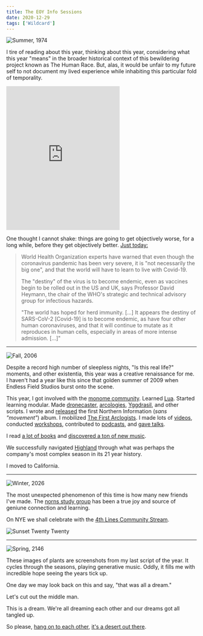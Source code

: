 ```yaml
---
title: The EOY Info Sessions
date: 2020-12-29
tags: ['Wildcard']
---
```


![Summer, 1974](/rm_ation/images/summer-1974.png)

I tire of reading about this year, thinking about this year, considering what this year "means" in the broader historical context of this bewildering project known as The Human Race. But, alas, it would be unfair to my future self to not document my lived experience while inhabiting this particular fold of temporality.

<!--x-->

<iframe src="https://open.spotify.com/embed/playlist/12uTS1AQt209R1QI8KBmp8" width="300" height="380" frameborder="0" allowtransparency="true" allow="encrypted-media"></iframe>

One thought I cannot shake: things are going to get objectively worse, for a long while, before they get objectively better. [Just today:](https://www.theguardian.com/world/2020/dec/29/who-warns-covid-19-pandemic-is-not-necessarily-the-big-one)

> World Health Organization experts have warned that even though the coronavirus pandemic has been very severe, it is "not necessarily the big one", and that the world will have to learn to live with Covid-19.
>
> The "destiny" of the virus is to become endemic, even as vaccines begin to be rolled out in the US and UK, says Professor David Heymann, the chair of the WHO's strategic and technical advisory group for infectious hazards.
>
> "The world has hoped for herd immunity. [...] It appears the destiny of SARS-CoV-2 [Covid-19] is to become endemic, as have four other human coronaviruses, and that it will continue to mutate as it reproduces in human cells, especially in areas of more intense admission. [...]"

---

![Fall, 2006](/rm_ation/images/fall-2006.png)

Despite a record high number of sleepless nights, "Is this real life?" moments, and other existentia, this year was a creative renaissance for me. I haven't had a year like this since that golden summer of 2009 when Endless Field Studios burst onto the scene.

This year, I got involved with the [monome community](https://llllllll.co/). Learned [Lua](https://www.lua.org/). Started learning modular. Made [dronecaster](https://l.llllllll.co/dronecaster), [arcologies](https://northern-information.github.io/arcologies-docs), [Yggdrasil](https://northern-information.github.io/yggdrasil-docs), and other scripts. I wrote and [released](https://northerninformation.bandcamp.com/album/the-arecibo-lamentations) the first Northern Information (_sans "movement"_) album. I mobilized [The First Arclogists](https://goodglassrecords.bandcamp.com/album/the-first-arcologists). I made lots of [videos](https://www.youtube.com/channel/UCkZn9WNgPM3gVf9fiyuN1Mg), conducted [workshops](https://musichackspace.org/events/arcologies-a-workshop-for-monome-norns-grid/), contributed to [podcasts](/2020/07/07/film-jive-podcast/), and [gave talks](https://www.youtube.com/watch?v=mzo5rovx9nE).

I read [a lot of books](/book-reviews) and [discovered a ton of new music](https://open.spotify.com/playlist/12uTS1AQt209R1QI8KBmp8?si=08v9obMNQdCaRoTk8UnV9Q).

We successfully navigated [Highland](https://highlandsolutions.com) through what was perhaps the company's most complex season in its 21 year history.

I moved to California.

---

![Winter, 2026](/rm_ation/images/winter-2026.png)

The most unexpected phenomenon of this time is how many new friends I've made. The [norns study group](https://norns.study.online) has been a true joy and source of geniune connection and learning.

On NYE we shall celebrate with the [4th Lines Community Stream](https://llllllll.co/t/4th-lines-community-stream-nye-edition/39473).

![Sunset Twenty Twenty](/rm_ation/images/sunset-twenty-twenty.jpg)

---

![Spring, 2146](/rm_ation/images/spring-2146.png)

These images of plants are screenshots from my last script of the year. It cycles through the seasons, playing generative music. Oddly, it fills me with incredible hope seeing the years tick up.

One day we may look back on this and say, "that was all a dream."

Let's cut out the middle man.

This is a dream. We're all dreaming each other and our dreams got all tangled up.

So please, [hang on to each other](https://www.youtube.com/watch?v=gf8G0WBMwb8), [it's a desert out there](https://www.youtube.com/watch?v=zStMy1ORJek).
